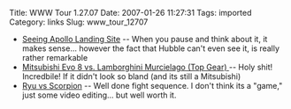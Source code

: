 Title: WWW Tour 1.27.07
Date: 2007-01-26 11:27:31
Tags: imported
Category: links
Slug: www_tour_12707


<ul>
    <li><a title="Where's 3m resolution when you need it" href="http://science.nasa.gov/headlines/y2005/11jul_lroc.htm">Seeing Apollo Landing Site</a> -- When you pause and think about it, it makes sense... however the fact that Hubble can't even see it, is really rather remarkable</li>
    <li><a title="And the Evo wins!" href="http://www.youtube.com/watch?v=IbdgNna5Ne0">Mitsubishi Evo 8 vs. Lamborghini Murcielago (Top Gear) </a>-- Holy shit! Incredbile! If it didn't look so bland (and its still a Mitsubishi)</li>
    <li><a href="http://youtube.com/watch?v=2TXPFgRsVUE" title="Finish Him">Ryu vs Scorpion</a> -- Well done fight sequence. I don't think its a "game," just some video editing... but well worth it.</li>
</ul>

